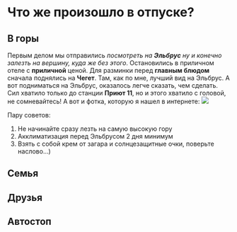# Что же произошло в отпуске?


## В горы 
Первым делом мы отправились *посмотреть на __Эльбрус__ ну и конечно залезть на вершину, куда же без этого*. Остановились в приличном отеле с **приличной** ценой. Для разминки перед **главным блюдом** сначала поднялись на __**Чегет**__. Там, как по мне, лучший вид на Эльбрус. А вот подниматься на Эльбрус, оказалось легче сказать, чем сделать. Сил хватило только до станции **Приют 11**, но и этого хватило с головой, не сомневайтесь! 
А вот и фотка, которую я нашел в интернете:
![](kavk.jpg)

Пару советов: 
1. Не начинайте сразу лезть на самую высокую гору
2. Акклиматизация перед Эльбрусом 2 дня минимум
3. Взять с собой крем от загара и солнцезащитные очки, поверьте наслово...)

## Семья


## Друзья


## Автостоп


